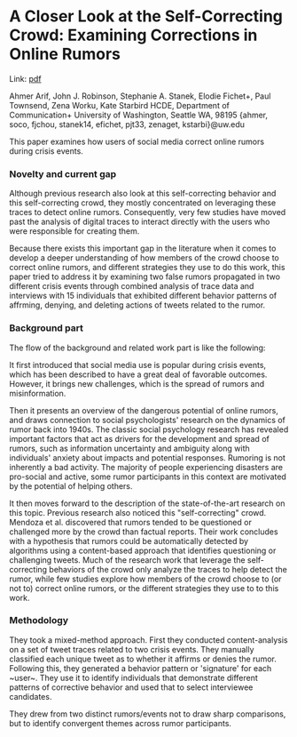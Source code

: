 A Closer Look at the Self-Correcting Crowd:  Examining Corrections in Online Rumors
===================================================================================

Link: [pdf](https://faculty.washington.edu/kstarbi/Arif_Starbird_CorrectiveBehavior_CSCW2017.pdf)

Ahmer Arif, John J. Robinson, Stephanie A. Stanek, Elodie Fichet+, Paul Townsend, Zena Worku, Kate Starbird HCDE, Department of Communication+ University of Washington, Seattle WA, 98195 {ahmer, soco, fjchou, stanek14, efichet, pjt33, zenaget, kstarbi}@uw.edu

This paper examines how users of social media correct online rumors during crisis events.

### Novelty and current gap

Although previous research also look at this self-correcting behavior and this self-correcting crowd, they mostly concentrated on leveraging these traces to detect online rumors. Consequently, very few studies have moved past the analysis of digital traces to interact directly with the users who were responsible for creating them.

Because there exists this important gap in the literature when it comes to develop a deeper understanding of how members of the crowd choose to correct online rumors, and different strategies they use to do this work, this paper tried to address it by examining two false rumors propagated in two different crisis events through combined analysis of trace data and interviews with 15 individuals that exhibited different behavior patterns of affrming, denying, and deleting actions of tweets related to the rumor.

### Background part

The flow of the background and related work part is like the following:

It first introduced that social media use is popular during crisis events, which has been described to have a great deal of favorable outcomes. However, it brings new challenges, which is the spread of rumors and misinformation.

Then it presents an overview of the dangerous potential of online rumors, and draws connection to social psychologists' research on the dynamics of rumor back into 1940s. The classic social psychology research has revealed important factors that act as drivers for the development and spread of rumors, such as information uncertainty and ambiguity along with individuals' anxiety about impacts and potential responses. Rumoring is not inherently a bad activity. The majority of people experiencing disasters are pro-social and active, some rumor participants in this context are motivated by the potential of helping others.

It then moves forward to the description of the state-of-the-art research on this topic. Previous research also noticed this "self-correcting" crowd. Mendoza et al. discovered that rumors tended to be questioned or challenged more by the crowd than factual reports. Their work concludes with a hypothesis that rumors could be automatically detected by algorithms using a content-based approach that identifies questioning or challenging tweets. Much of the research work that leverage the self-correcting behaviors of the crowd only analyze the traces to help detect the rumor, while few studies explore how members of the crowd choose to (or not to) correct online rumors, or the different strategies they use to to this work.


### Methodology

They took a mixed-method approach. First they conducted content-analysis on a set of tweet traces related to two crisis events. They manually classified each unique tweet as to whether it affirms or denies the rumor. Following this, they generated a behavior pattern or 'signature' for each ~user~. They use it to identify individuals that demonstrate different patterns of corrective behavior and used that to select interviewee candidates.

They drew from two distinct rumors/events not to draw sharp comparisons, but to identify convergent themes across rumor participants.
